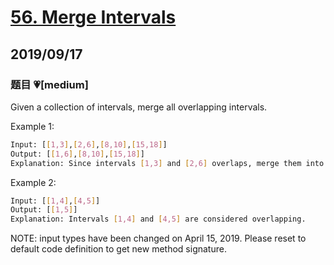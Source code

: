 # [56. Merge Intervals](https://leetcode.com/problems/merge-intervals/)

## 2019/09/17

### 题目 💗[medium]

Given a collection of intervals, merge all overlapping intervals.

Example 1:

```bash
Input: [[1,3],[2,6],[8,10],[15,18]]
Output: [[1,6],[8,10],[15,18]]
Explanation: Since intervals [1,3] and [2,6] overlaps, merge them into [1,6].
```

Example 2:

```bash
Input: [[1,4],[4,5]]
Output: [[1,5]]
Explanation: Intervals [1,4] and [4,5] are considered overlapping.
```

NOTE: input types have been changed on April 15, 2019. Please reset to default code definition to get new method signature.

